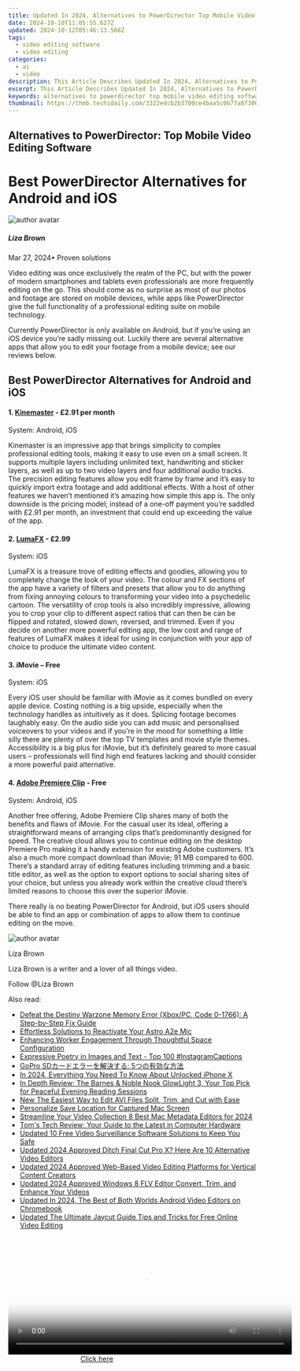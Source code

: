 ```yaml
---
title: Updated In 2024, Alternatives to PowerDirector Top Mobile Video Editing Software
date: 2024-10-10T11:05:55.627Z
updated: 2024-10-12T05:46:13.566Z
tags: 
  - video editing software
  - video editing
categories: 
  - ai
  - video
description: This Article Describes Updated In 2024, Alternatives to PowerDirector Top Mobile Video Editing Software
excerpt: This Article Describes Updated In 2024, Alternatives to PowerDirector Top Mobile Video Editing Software
keywords: alternatives to powerdirector top mobile video editing software,mobile video editing alternatives to powerdirector top picks,alternative video editing software to powerdirector for mobile,powerdirector alternatives for mobile top rated video editors,free video editing software top alternatives to imovie,mobile video editing showdown powerdirector alternatives,mobile video editing made easy powerdirector alternatives you need to know
thumbnail: https://thmb.techidaily.com/3322edcb2b3700ce4baa5c0677a8f300e23dbf74c5228f8bd6ca0d33294791ed.png
---
```


## Alternatives to PowerDirector: Top Mobile Video Editing Software

# Best PowerDirector Alternatives for Android and iOS

![author avatar](https://lh5.googleusercontent.com/-AIMmjowaFs4/AAAAAAAAAAI/AAAAAAAAABc/Y5UmwDaI7HU/s250-c-k/photo.jpg)

##### Liza Brown

 Mar 27, 2024• Proven solutions

Video editing was once exclusively the realm of the PC, but with the power of modern smartphones and tablets even professionals are more frequently editing on the go. This should come as no surprise as most of our photos and footage are stored on mobile devices, while apps like PowerDirector give the full functionality of a professional editing suite on mobile technology.

Currently PowerDirector is only available on Android, but if you’re using an iOS device you’re sadly missing out. Luckily there are several alternative apps that allow you to edit your footage from a mobile device; see our reviews below.

## Best PowerDirector Alternatives for Android and iOS

#### 1\. [Kinemaster](https://www.kinemaster.com/index.php?lang=en) \- £2.91 per month

System: Android, iOS

Kinemaster is an impressive app that brings simplicity to complex professional editing tools, making it easy to use even on a small screen. It supports multiple layers including unlimited text, handwriting and sticker layers, as well as up to two video layers and four additional audio tracks. The precision editing features allow you edit frame by frame and it’s easy to quickly import extra footage and add additional effects. With a host of other features we haven’t mentioned it’s amazing how simple this app is. The only downside is the pricing model; instead of a one-off payment you’re saddled with £2.91 per month, an investment that could end up exceeding the value of the app.

#### 2\. [LumaFX](https://luma-touch.com/lumafx/) \- £2.99

System: iOS

LumaFX is a treasure trove of editing effects and goodies, allowing you to completely change the look of your video. The colour and FX sections of the app have a variety of filters and presets that allow you to do anything from fixing annoying colours to transforming your video into a psychedelic cartoon. The versatility of crop tools is also incredibly impressive, allowing you to crop your clip to different aspect ratios that can then be can be flipped and rotated, slowed down, reversed, and trimmed. Even if you decide on another more powerful editing app, the low cost and range of features of LumaFX makes it ideal for using in conjunction with your app of choice to produce the ultimate video content.

#### 3\. iMovie – Free

System: iOS

Every iOS user should be familiar with iMovie as it comes bundled on every apple device. Costing nothing is a big upside, especially when the technology handles as intuitively as it does. Splicing footage becomes laughably easy. On the audio side you can add music and personalised voiceovers to your videos and if you’re in the mood for something a little silly there are plenty of over the top TV templates and movie style themes. Accessibility is a big plus for iMovie, but it’s definitely geared to more casual users – professionals will find high end features lacking and should consider a more powerful paid alternative.

#### 4\. [Adobe Premiere Clip](https://www.adobe.com/products/premiere-clip.html) \- Free

System: Android, iOS

Another free offering, Adobe Premiere Clip shares many of both the benefits and flaws of iMovie. For the casual user its ideal, offering a straightforward means of arranging clips that’s predominantly designed for speed. The creative cloud allows you to continue editing on the desktop Premiere Pro making it a handy extension for existing Adobe customers. It’s also a much more compact download than iMovie; 91 MB compared to 600\. There’s a standard array of editing features including trimming and a basic title editor, as well as the option to export options to social sharing sites of your choice, but unless you already work within the creative cloud there’s limited reasons to choose this over the superior iMovie.

There really is no beating PowerDirector for Android, but iOS users should be able to find an app or combination of apps to allow them to continue editing on the move.

![author avatar](https://lh5.googleusercontent.com/-AIMmjowaFs4/AAAAAAAAAAI/AAAAAAAAABc/Y5UmwDaI7HU/s250-c-k/photo.jpg)

Liza Brown

Liza Brown is a writer and a lover of all things video.

Follow @Liza Brown

<ins class="adsbygoogle"
      style="display:block"
      data-ad-client="ca-pub-7571918770474297"
      data-ad-slot="8358498916"
      data-ad-format="auto"
      data-full-width-responsive="true"></ins>

<span class="atpl-alsoreadstyle">Also read:</span>
<div><ul>
<li><a href="https://win-able.techidaily.com/defeat-the-destiny-warzone-memory-error-xboxpc-code-0-1766-a-step-by-step-fix-guide/"><u>Defeat the Destiny Warzone Memory Error (Xbox/PC, Code 0-1766): A Step-by-Step Fix Guide</u></a></li>
<li><a href="https://sound-issues.techidaily.com/effortless-solutions-to-reactivate-your-astro-a2e-mic/"><u>Effortless Solutions to Reactivate Your Astro A2e Mic</u></a></li>
<li><a href="https://extra-information.techidaily.com/enhancing-worker-engagement-through-thoughtful-space-configuration/"><u>Enhancing Worker Engagement Through Thoughtful Space Configuration</u></a></li>
<li><a href="https://instagram-video-recordings.techidaily.com/expressive-poetry-in-images-and-text-top-100-instagramcaptions/"><u>Expressive Poetry in Images and Text - Top 100 #InstagramCaptions</u></a></li>
<li><a href="https://discover-comparisons.techidaily.com/gopro-sd-5/"><u>GoPro SDカードエラーを解決する: 5つの有効な方法</u></a></li>
<li><a href="https://ios-unlock.techidaily.com/in-2024-everything-you-need-to-know-about-unlocked-iphone-x-by-drfone-ios/"><u>In 2024, Everything You Need To Know About Unlocked iPhone X</u></a></li>
<li><a href="https://buynow-reviews.techidaily.com/in-depth-review-the-barnes-and-noble-nook-glowlight-3-your-top-pick-for-peaceful-evening-reading-sessions/"><u>In Depth Review: The Barnes & Noble Nook GlowLight 3, Your Top Pick for Peaceful Evening Reading Sessions</u></a></li>
<li><a href="https://ai-driven-video-production.techidaily.com/new-the-easiest-way-to-edit-avi-files-split-trim-and-cut-with-ease/"><u>New The Easiest Way to Edit AVI Files Split, Trim, and Cut with Ease</u></a></li>
<li><a href="https://screen-mirroring-recording.techidaily.com/personalize-save-location-for-captured-mac-screen/"><u>Personalize Save Location for Captured Mac Screen</u></a></li>
<li><a href="https://ai-driven-video-production.techidaily.com/streamline-your-video-collection-8-best-mac-metadata-editors-for-2024/"><u>Streamline Your Video Collection 8 Best Mac Metadata Editors for 2024</u></a></li>
<li><a href="https://hardware-reviews.techidaily.com/toms-tech-review-your-guide-to-the-latest-in-computer-hardware/"><u>Tom's Tech Review: Your Guide to the Latest in Computer Hardware</u></a></li>
<li><a href="https://ai-driven-video-production.techidaily.com/updated-10-free-video-surveillance-software-solutions-to-keep-you-safe/"><u>Updated 10 Free Video Surveillance Software Solutions to Keep You Safe</u></a></li>
<li><a href="https://ai-driven-video-production.techidaily.com/updated-2024-approved-ditch-final-cut-pro-x-here-are-10-alternative-video-editors/"><u>Updated 2024 Approved Ditch Final Cut Pro X? Here Are 10 Alternative Video Editors</u></a></li>
<li><a href="https://ai-driven-video-production.techidaily.com/updated-2024-approved-web-based-video-editing-platforms-for-vertical-content-creators/"><u>Updated 2024 Approved Web-Based Video Editing Platforms for Vertical Content Creators</u></a></li>
<li><a href="https://ai-driven-video-production.techidaily.com/updated-2024-approved-windows-8-flv-editor-convert-trim-and-enhance-your-videos/"><u>Updated 2024 Approved Windows 8 FLV Editor Convert, Trim, and Enhance Your Videos</u></a></li>
<li><a href="https://ai-driven-video-production.techidaily.com/updated-in-2024-the-best-of-both-worlds-android-video-editors-on-chromebook/"><u>Updated In 2024, The Best of Both Worlds Android Video Editors on Chromebook</u></a></li>
<li><a href="https://ai-driven-video-production.techidaily.com/updated-the-ultimate-jaycut-guide-tips-and-tricks-for-free-online-video-editing/"><u>Updated The Ultimate Jaycut Guide Tips and Tricks for Free Online Video Editing</u></a></li>
</ul></div>

<!-- affiliate ads begin -->
<span id="1938141">
					<video width="576" height="240" style="cursor:pointer"
           poster="//a.impactradius-go.com/display-clicktoplayimage/1938141.png"
           onclick="if(!this.playClicked){this.play();this.setAttribute('controls',true);this.playClicked=true;}">
	   <source src="//a.impactradius-go.com/display-ad/22993-1938141">
	   <img src="//a.impactradius-go.com/display-clicktoplayimage/1938141.png" style="border: none; height: 100%; width: 100%; object-fit: contain">
	</video>
	<div style="width:360px;text-align:center"><a href="javascript:window.open(decodeURIComponent('https%3A%2F%2Fhomestyler.sjv.io%2Fc%2F5597632%2F1938141%2F22993'), '_blank');void(0);">Click here</a></div>
</span>
<img height="0" width="0" src="https://imp.pxf.io/i/5597632/1938141/22993" style="position:absolute;visibility:hidden;" border="0" />
<!-- affiliate ads end -->

